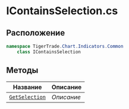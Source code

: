 
# IContainsSelection.cs
## Расположение
```csharp
namespace TigerTrade.Chart.Indicators.Common  
    class IContainsSelection
```

## Методы
| Название | Описание |
| --- | --- |
| [`GetSelection`](./metody/GetSelection.md) | *Описание* |
